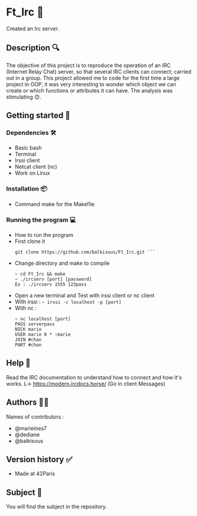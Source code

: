# Ft_Irc 💬
Created an Irc server.

## Description 🔍

The objective of this project is to reproduce the operation of an IRC (Internet Relay Chat) server, so that several IRC clients can connect; carried out in a group.
     This project allowed me to code for the first time a large project in OOP, it was very interesting to wonder which object we can create or which functions or attributes it can have. The analysis was stimulating 😊.

## Getting started 🏁

### Dependencies 🛠️
* Basic bash
* Terminal
* Irssi client 
* Netcat client (nc)
* Work on Linux

### Installation 📦
* Command make for the Makefile

### Running the program 💻
* How to run the program
* First clone it
  ```
  git clone https://github.com/balkisous/Ft_Irc.git ```
* Change directory and make to compile
  ```
  ~ cd Ft_Irc && make
  ~ ./ircserv [port] [password]
  Ex : ./ircserv 1555 123pass 
  ```
* Open a new terminal and Test with irssi client or nc client
* With irssi : 
	``` ~ irssi -c localhost -p [port] ```
* With nc :
	```
	~ nc localhost [port]
 	PASS serverpass
	NICK marie
	USER marie 0 * :marie
	JOIN #chan
	PART #chan
	```
	

## Help 🛟
Read the IRC documentation to understand how to connect and how it's works.
	L-> https://modern.ircdocs.horse/ (Go in client Messages)
    
## Authors 👩‍💻
Names of contributors :
* @marieines7
* @dediane
* @balkisous
## Version history ✅
* Made at 42Paris 

## Subject 📝
You will find the subject in the repository.
